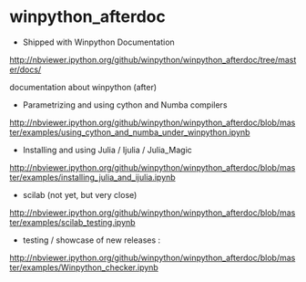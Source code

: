 winpython_afterdoc
==================

* Shipped with Winpython Documentation

http://nbviewer.ipython.org/github/winpython/winpython_afterdoc/tree/master/docs/

documentation about winpython (after)

* Parametrizing and using cython and Numba compilers

http://nbviewer.ipython.org/github/winpython/winpython_afterdoc/blob/master/examples/using_cython_and_numba_under_winpython.ipynb

* Installing and using Julia / Ijulia / Julia_Magic 

http://nbviewer.ipython.org/github/winpython/winpython_afterdoc/blob/master/examples/installing_julia_and_ijulia.ipynb


* scilab (not yet, but very close)

http://nbviewer.ipython.org/github/winpython/winpython_afterdoc/blob/master/examples/scilab_testing.ipynb

* testing / showcase of new releases :

http://nbviewer.ipython.org/github/winpython/winpython_afterdoc/blob/master/examples/Winpython_checker.ipynb

